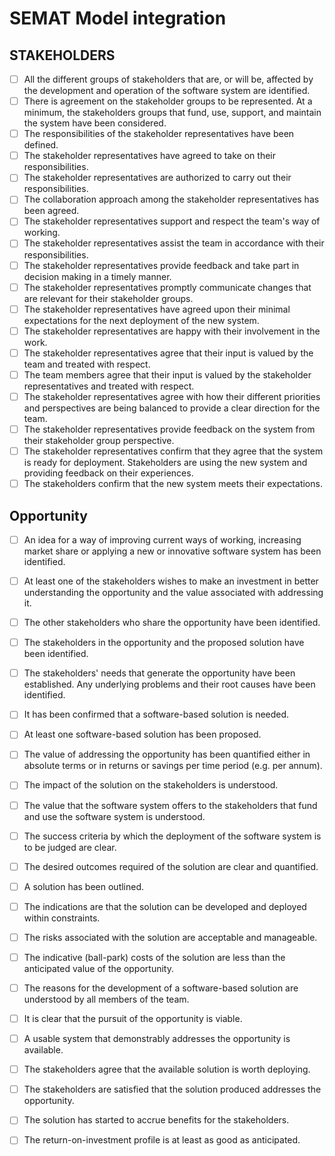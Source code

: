 # SEMAT Model integration

## STAKEHOLDERS

- [ ] All the different groups of stakeholders that are, or will be, affected by the development and operation of the software system are identified.
- [ ] There is agreement on the stakeholder groups to be represented. At a minimum, the stakeholders groups that fund, use, support, and maintain the system have been considered.
- [ ] The responsibilities of the stakeholder representatives have been defined.
- [ ] The stakeholder representatives have agreed to take on their responsibilities.
- [ ] The stakeholder representatives are authorized to carry out their responsibilities.
- [ ] The collaboration approach among the stakeholder representatives has been agreed.
- [ ] The stakeholder representatives support and respect the team's way of working.
- [ ] The stakeholder representatives assist the team in accordance with their responsibilities.
- [ ] The stakeholder representatives provide feedback and take part in decision making in a timely manner.
- [ ] The stakeholder representatives promptly communicate changes that are relevant for their stakeholder groups.
- [ ] The stakeholder representatives have agreed upon their minimal expectations for the next deployment of the new system.
- [ ] The stakeholder representatives are happy with their involvement in the work.
- [ ] The stakeholder representatives agree that their input is valued by the team and treated with respect.
- [ ] The team members agree that their input is valued by the stakeholder representatives and treated with respect.
- [ ] The stakeholder representatives agree with how their different priorities and perspectives are being balanced to provide a clear direction for the team.
- [ ] The stakeholder representatives provide feedback on the system from their stakeholder group perspective.
- [ ] The stakeholder representatives confirm that they agree that the system is ready for deployment.
Stakeholders are using the new system and providing feedback on their experiences.
- [ ] The stakeholders confirm that the new system meets their expectations.

## Opportunity

- [ ] An idea for a way of improving current ways of working, increasing market share or applying a new or innovative software system has been identified.
- [ ] At least one of the stakeholders wishes to make an investment in better understanding the opportunity and the value associated with addressing it.
- [ ] The other stakeholders who share the opportunity have been identified.
- [ ] The stakeholders in the opportunity and the proposed solution have been identified.
- [ ] The stakeholders' needs that generate the opportunity have been established.
Any underlying problems and their root causes have been identified.
- [ ] It has been confirmed that a software-based solution is needed.
- [ ] At least one software-based solution has been proposed.
- [ ] The value of addressing the opportunity has been quantified either in absolute terms or in returns or savings per time period (e.g. per annum).
- [ ] The impact of the solution on the stakeholders is understood.
- [ ] The value that the software system offers to the stakeholders that fund and use the software system is understood.
- [ ] The success criteria by which the deployment of the software system is to be judged are clear.
- [ ] The desired outcomes required of the solution are clear and quantified.
- [ ] A solution has been outlined.
- [ ] The indications are that the solution can be developed and deployed within constraints.
- [ ] The risks associated with the solution are acceptable and manageable.
- [ ] The indicative (ball-park) costs of the solution are less than the anticipated value of the opportunity.
- [ ] The reasons for the development of a software-based solution are understood by all members of the team.
- [ ] It is clear that the pursuit of the opportunity is viable.
- [ ] A usable system that demonstrably addresses the opportunity is available.
- [ ] The stakeholders agree that the available solution is worth deploying.
- [ ] The stakeholders are satisfied that the solution produced addresses the opportunity.
- [ ] The solution has started to accrue benefits for the stakeholders.
- [ ] The return-on-investment profile is at least as good as anticipated.

